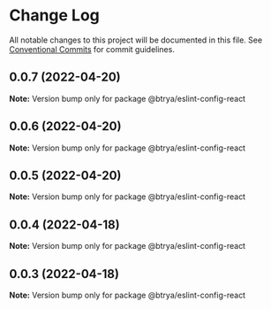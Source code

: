 # Change Log

All notable changes to this project will be documented in this file.
See [Conventional Commits](https://conventionalcommits.org) for commit guidelines.

## 0.0.7 (2022-04-20)

**Note:** Version bump only for package @btrya/eslint-config-react





## 0.0.6 (2022-04-20)

**Note:** Version bump only for package @btrya/eslint-config-react





## 0.0.5 (2022-04-20)

**Note:** Version bump only for package @btrya/eslint-config-react





## 0.0.4 (2022-04-18)

**Note:** Version bump only for package @btrya/eslint-config-react





## 0.0.3 (2022-04-18)

**Note:** Version bump only for package @btrya/eslint-config-react
